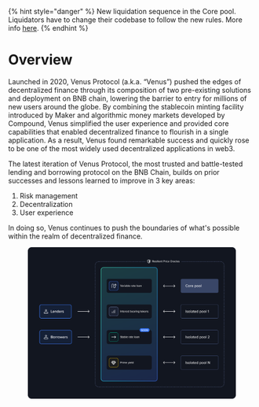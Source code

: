 {% hint style="danger" %}
New liquidation sequence in the Core pool. Liquidators have to change their codebase to follow the new rules. More info [here](./guides/market-interaction/liquidation.md#force-vai-debt-first).
{% endhint %}

# Overview

Launched in 2020, Venus Protocol (a.k.a. “Venus”) pushed the edges of decentralized finance through its composition of two pre-existing solutions and deployment on BNB chain, lowering the barrier to entry for millions of new users around the globe. By combining the stablecoin minting facility introduced by Maker and algorithmic money markets developed by Compound, Venus simplified the user experience and provided core capabilities that enabled decentralized finance to flourish in a single application. As a result, Venus found remarkable success and quickly rose to be one of the most widely used decentralized applications in web3.

The latest iteration of Venus Protocol, the most trusted and battle-tested lending and borrowing protocol on the BNB Chain, builds on prior successes and lessons learned to improve in 3 key areas:

1. Risk management
2. Decentralization
3. User experience

In doing so, Venus continues to push the boundaries of what's possible within the realm of decentralized finance.

<figure><img src=".gitbook/assets/overview.svg" alt=""><figcaption></figcaption></figure>
